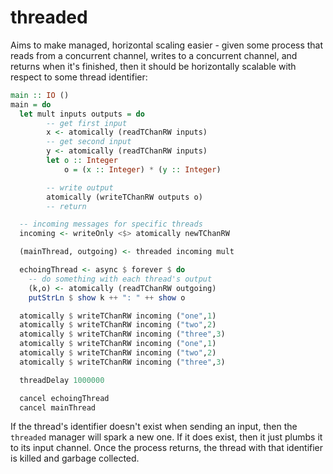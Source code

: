 # threaded

Aims to make managed, horizontal scaling easier - given some process that reads from a concurrent channel,
writes to a concurrent channel, and returns when it's finished, then it should be horizontally scalable
with respect to some thread identifier:

```haskell
main :: IO ()
main = do
  let mult inputs outputs = do
        -- get first input
        x <- atomically (readTChanRW inputs)
        -- get second input
        y <- atomically (readTChanRW inputs)
        let o :: Integer
            o = (x :: Integer) * (y :: Integer)

        -- write output
        atomically (writeTChanRW outputs o)
        -- return

  -- incoming messages for specific threads
  incoming <- writeOnly <$> atomically newTChanRW

  (mainThread, outgoing) <- threaded incoming mult

  echoingThread <- async $ forever $ do
    -- do something with each thread's output
    (k,o) <- atomically (readTChanRW outgoing)
    putStrLn $ show k ++ ": " ++ show o

  atomically $ writeTChanRW incoming ("one",1)
  atomically $ writeTChanRW incoming ("two",2)
  atomically $ writeTChanRW incoming ("three",3)
  atomically $ writeTChanRW incoming ("one",1)
  atomically $ writeTChanRW incoming ("two",2)
  atomically $ writeTChanRW incoming ("three",3)

  threadDelay 1000000

  cancel echoingThread
  cancel mainThread
```

If the thread's identifier doesn't exist when sending an input, then the `threaded` manager will spark a new
one. If it does exist, then it just plumbs it to its input channel. Once the process returns, the thread with
that identifier is killed and garbage collected.
